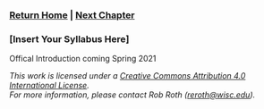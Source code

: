 ### [Return Home](../../../) | [Next Chapter](../Chapter02)

### \[Insert Your Syllabus Here]

Offical Introduction coming Spring 2021

_This work is licensed under a [Creative Commons Attribution 4.0 International License](http://creativecommons.org/licenses/by/4.0/). <br/> For more information, please contact Rob Roth \(reroth@wisc.edu\)._